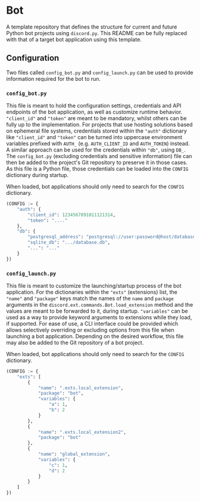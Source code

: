 # Bot
A template repository that defines the structure for current and future Python bot projects using `discord.py`. This README can be fully replaced with that of a target bot application using this template.

## Configuration
Two files called `config_bot.py` and `config_launch.py` can be used to provide information required for the bot to run.


### `config_bot.py`
This file is meant to hold the configuration settings, credentials and API endpoints of the bot application, as well as customize runtime behavior. `"client_id"` and `"token"` are meant to be mandatory, whilst others can be fully up to the implementation. For projects that use hosting solutions based on ephemeral file systems, credentials stored within the `"auth"` dictionary like `"client_id"` and `"token"` can be turned into uppercase environment variables prefixed with `AUTH_` (e.g. `AUTH_CLIENT_ID` and `AUTH_TOKEN`) instead. A similar approach can be used for the credentials within `"db"`, using `DB_`. The `config_bot.py` (excluding credentials and sensitive information) file can then be added to the project's Git repository to preserve it in those cases. As this file is a Python file, those credentials can be loaded into the `CONFIG` dictionary during startup.

When loaded, bot applications should only need to search for the `CONFIG` dictionary.

```py
(CONFIG := {
    "auth": {
        "client_id": 1234567891011121314,
        "token": "...."
    },
    "db": {
        "postgresql_address": "postgresql://user:password@host/database",
        "sqlite_db": ".../database.db",
        "...": "..."
    }
})
```

### `config_launch.py`
This file is meant to customize the launching/startup process of the bot application. For the dictionaries within the `"exts"` (extensions) list, the `"name"` and `"package"` keys match the names of the `name` and `package` arguments in the `discord.ext.commands.Bot.load_extension` method and the values are meant to be forwarded to it, during startup. `"variables"` can be used as a way to provide keyword arguments to extensions while they load, if supported. For ease of use, a CLI interface could be provided which allows selectively overriding or excluding options from this file when launching a bot application. Depending on the desired workflow, this file may also be added to the Git repository of a bot project.

When loaded, bot applications should only need to search for the `CONFIG` dictionary.

```py
(CONFIG := {
    "exts": [
        {
            "name": ".exts.local_extension",
            "package": "bot",
            "variables": {
                "a": 1,
                "b": 2
            }
        },
        {
            "name": ".exts.local_extension2",
            "package": "bot"
        },
        {
            "name": "global_extension",
            "variables": {
                "c": 1,
                "d": 2
            }
        }
    ]
})
```
